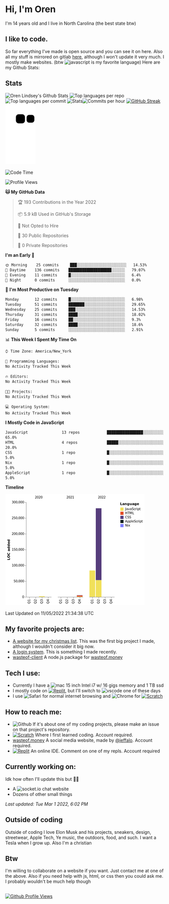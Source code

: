 # Hi, I'm Oren
I'm 14 years old and I live in North Carolina (the best state btw)

## I like to code. 
So far everything I've made is open source and you can see it on here. Also all my stuff is mirrored on gitlab [here](https://gitlab.com/Oren-Lindsey), although I won't update it very much.
I mostly make websites. (btw ![javascript](https://img.shields.io/badge/JavaScript-323330?style=for-the-badge&logo=javascript&logoColor=F7DF1E) is my favorite language)
Here are my Github Stats:

## Stats
![Oren Lindsey's Github Stats](https://github-profile-summary-cards.vercel.app/api/cards/profile-details?username=Oren-Lindsey&theme=github)
![Top languages per repo](https://github-profile-summary-cards.vercel.app/api/cards/repos-per-language?username=oren-Lindsey&theme=github)![Top languages per commit](https://github-profile-summary-cards.vercel.app/api/cards/most-commit-language?username=oren-lindsey&theme=github)
![Stats](https://github-profile-summary-cards.vercel.app/api/cards/stats?username=oren-lindsey&theme=github)![Commits per hour](https://github-profile-summary-cards.vercel.app/api/cards/productive-time?username=oren-lindsey&theme=github)
[![GitHub Streak](http://github-readme-streak-stats.herokuapp.com?user=Oren-Lindsey&date_format=M%20j%5B%2C%20Y%5D&fire=FF9C00&ring=38BB50&currStreakLabel=0A4DCC&sideLabels=4B525B&sideNums=4B525B&currStreakNum=4B525B&dates=4B525B)](https://git.io/streak-stats)
![Github contributions snake game](https://raw.githubusercontent.com/Oren-Lindsey/Oren-Lindsey/output/github-contribution-grid-snake.svg) 

<!--START_SECTION:waka-->
![Code Time](http://img.shields.io/badge/Code%20Time-0%20secs-blue)

![Profile Views](http://img.shields.io/badge/Profile%20Views-24-blue)

**🐱 My GitHub Data** 

> 🏆 193 Contributions in the Year 2022
 > 
> 📦 5.9 kB Used in GitHub's Storage 
 > 
> 🚫 Not Opted to Hire
 > 
> 📜 30 Public Repositories 
 > 
> 🔑 0 Private Repositories  
 > 
**I'm an Early 🐤** 

```text
🌞 Morning    25 commits     ███░░░░░░░░░░░░░░░░░░░░░░   14.53% 
🌆 Daytime    136 commits    ███████████████████░░░░░░   79.07% 
🌃 Evening    11 commits     █░░░░░░░░░░░░░░░░░░░░░░░░   6.4% 
🌙 Night      0 commits      ░░░░░░░░░░░░░░░░░░░░░░░░░   0.0%

```
📅 **I'm Most Productive on Tuesday** 

```text
Monday       12 commits     █░░░░░░░░░░░░░░░░░░░░░░░░   6.98% 
Tuesday      51 commits     ███████░░░░░░░░░░░░░░░░░░   29.65% 
Wednesday    25 commits     ███░░░░░░░░░░░░░░░░░░░░░░   14.53% 
Thursday     31 commits     ████░░░░░░░░░░░░░░░░░░░░░   18.02% 
Friday       16 commits     ██░░░░░░░░░░░░░░░░░░░░░░░   9.3% 
Saturday     32 commits     ████░░░░░░░░░░░░░░░░░░░░░   18.6% 
Sunday       5 commits      ░░░░░░░░░░░░░░░░░░░░░░░░░   2.91%

```


📊 **This Week I Spent My Time On** 

```text
⌚︎ Time Zone: America/New_York

💬 Programming Languages: 
No Activity Tracked This Week

🔥 Editors: 
No Activity Tracked This Week

🐱‍💻 Projects: 
No Activity Tracked This Week

💻 Operating System: 
No Activity Tracked This Week

```

**I Mostly Code in JavaScript** 

```text
JavaScript               13 repos            ████████████████░░░░░░░░░   65.0% 
HTML                     4 repos             █████░░░░░░░░░░░░░░░░░░░░   20.0% 
CSS                      1 repo              █░░░░░░░░░░░░░░░░░░░░░░░░   5.0% 
Nix                      1 repo              █░░░░░░░░░░░░░░░░░░░░░░░░   5.0% 
AppleScript              1 repo              █░░░░░░░░░░░░░░░░░░░░░░░░   5.0%

```


**Timeline**

![Chart not found](https://raw.githubusercontent.com/Oren-Lindsey/Oren-Lindsey/main/charts/bar_graph.png) 


 Last Updated on 11/05/2022 21:34:38 UTC
<!--END_SECTION:waka-->

## My favorite projects are: 
- [A website for my christmas list](https://github.com/Oren-Lindsey/List-website). This was the first big project I made, although I wouldn't consider it big now.
- [A login system](https://github.com/Oren-Lindsey/login). This is something I made recently.
- [wasteof-client](https://github.com/Oren-Lindsey/wasteof-client) A node.js package for [wasteof.money](https://wasteof.money)

## Tech I use:
- Currently I have a ![mac](https://img.shields.io/badge/Apple-MacBook_Pro_2015-333333?style=for-the-badge&logo=apple&logoColor=white) 15 inch Intel i7 w/ 16 gigs memory and 1 TB ssd
- I mostly code on [![Replit](https://img.shields.io/badge/replit-667881?style=for-the-badge&logo=replit&logoColor=white)](https://replit.com), but I'll switch to ![vscode](https://img.shields.io/badge/Visual_Studio_Code-0078D4?style=for-the-badge&logo=visual%20studio%20code&logoColor=white) one of these days
- I use ![Safari](https://img.shields.io/badge/Safari-FF1B2D?style=for-the-badge&logo=Safari&logoColor=white) for normal internet browsing and ![Chrome](https://img.shields.io/badge/Google_chrome-4285F4?style=for-the-badge&logo=Google-chrome&logoColor=white) for [![Scratch](https://img.shields.io/badge/Scratch-4D97FF?style=for-the-badge&logo=Scratch&logoColor=white)](https://scratch.mit.edu/)

## How to reach me:
- ![Github](https://img.shields.io/badge/GitHub-100000?style=for-the-badge&logo=github&logoColor=white) If it's about one of my coding projects, please make an issue on that project's repository.
- [![Scratch](https://img.shields.io/badge/Scratch-4D97FF?style=for-the-badge&logo=Scratch&logoColor=white)](https://scratch.mit.edu/users/scratchusername40) Where I first learned coding. Account required.
- [wasteof.money](https://wasteof.money/@ee) A social media website, made by [@jeffalo](https://github.com/jeffalo). Account required.
- [![Replit](https://img.shields.io/badge/replit-667881?style=for-the-badge&logo=replit&logoColor=white)](https://replit.com/s40) An online IDE. Comment on one of my repls. Account required

## Currently working on:
Idk how often I'll update this but 🤷‍♂️
- A ![socket.io](https://img.shields.io/badge/Socket.io-010101?&style=for-the-badge&logo=Socket.io&logoColor=white) chat website
- Dozens of other small things

*Last updated: Tue Mar 1 2022, 6:02 PM*

## Outside of coding
Outside of coding I love Elon Musk and his projects, sneakers, design, streetwear, Apple Tech, Ye music, the outdoors, food, and such. I want a Tesla when I grow up. Also I'm a christian

## Btw
I'm willing to collaborate on a website if you want. Just contact me at one of the above. Also if you need help with js, html, or css then you could ask me. I probably wouldn't be much help though

##
[![Github Profile Views](https://hits.seeyoufarm.com/api/count/incr/badge.svg?url=https%3A%2F%2Fgithub.com%2Foren-lindsey&count_bg=%23FF0000&title_bg=%23000000&icon=github.svg&icon_color=%23FFFFFF&title=views&edge_flat=true)](https://hits.seeyoufarm.com)

